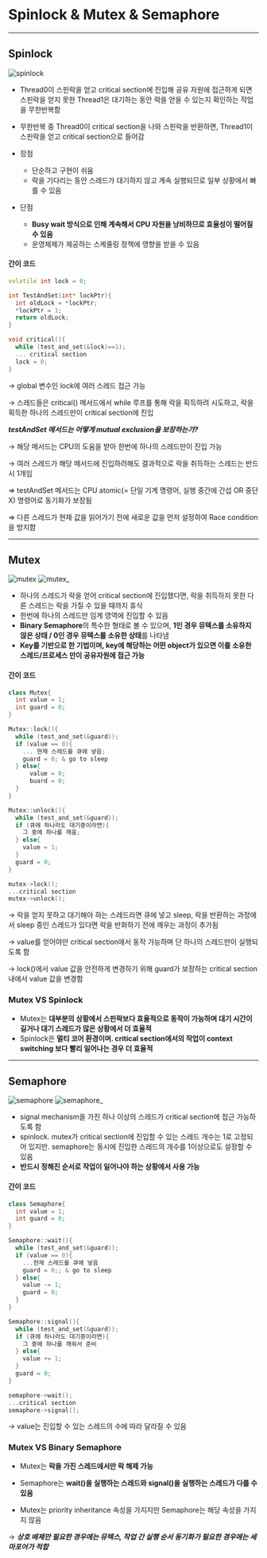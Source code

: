 # Spinlock & Mutex & Semaphore

---
## Spinlock
![spinlock](/contents/Operating_System/img/spinlock.png)

- Thread0이 스핀락을 얻고 critical section에 진입해 공유 자원에 접근하게 되면 스핀락을 얻지 못한 Thread1은 대기하는 동안 락을 얻을 수 있는지 확인하는 작업을 무한반복함
- 무한반복 중 Thread0이 critical section을 나와 스핀락을 반환하면, Thread1이 스핀락을 얻고 critical section으로 들어감

- 장점
    - 단순하고 구현이 쉬움
    - 락을 기다리는 동안 스레드가 대기하지 않고 계속 실행되므로 일부 상황에서 빠를 수 있음
- 단점
    - **Busy wait 방식으로 인해 계속해서 CPU 자원을 낭비하므로 효율성이 떨어질 수 있음**
    - 운영체제가 제공하는 스케줄링 정책에 영향을 받을 수 있음

#### 간이 코드
```c++
volatile int lock = 0;

int TestAndSet(int* lockPtr){
  int oldLock = *lockPtr;
  *lockPtr = 1;
  return oldLock;
}

void critical(){
  while (test_and_set(&lock)==1);
  ... critical section
  lock = 0;
}
```
&rarr; global 변수인 lock에 여러 스레드 접근 가능

&rarr; 스레드들은 critical() 메서드에서 while 루프를 통해 락을 획득하려 시도하고, 락을 획득한 하나의 스레드만이 critical section에 진입

***testAndSet 메서드는 어떻게 mutual exclusion을 보장하는가?***

&rarr; 해당 메서드는 CPU의 도움을 받아 한번에 하나의 스레드만이 진입 가능

&rarr; 여러 스레드가 해당 메서드에 진입하려해도 결과적으로 락을 취득하는 스레드는 반드시 1개임

⇒ testAndSet 메서드는 CPU atomic(= 단일 기계 명령어, 실행 중간에 간섭 OR 중단 X) 명령어로 동기화가 보장됨

⇒ 다른 스레드가 현재 값을 읽어가기 전에 새로운 값을 먼저 설정하여 Race condition을 방지함

---
## Mutex
![mutex](/contents/Operating_System/img/mutex.png)
![mutex_](/contents/Operating_System/img/mutex_.jpg)

- 하나의 스레드가 락을 얻어 critical section에 진입했다면, 락을 취득하지 못한 다른 스레드는 락을 가질 수 있을 때까지 휴식
- 한번에 하나의 스레드만 임계 영역에 진입할 수 있음
- **Binary Semaphore**의 특수한 형태로 볼 수 있으며, **1인 경우 뮤텍스를 소유하지 않은 상태 / 0인 경우 뮤텍스를 소유한 상태**를 나타냄
- **Key를 기반으로 한 기법이며, key에 해당하는 어떤 object가 있으면 이를 소유한 스레드/프로세스 만이 공유자원에 접근 가능**

#### 간이 코드

```c++
class Mutex{
  int value = 1;
  int guard = 0;
}

Mutex::lock(){
  while (test_and_set(&guard));
  if (value == 0){
    ... 현재 스레드를 큐에 넣음;
    guard = 0; & go to sleep
  } else{
      value = 0;
      buard = 0;
  }
}

Mutex::unlock(){
  while (test_and_set(&guard));
  if (큐에 하나라도 대기중이라면){
    그 중에 하나를 깨움;
  } else{
    value = 1;
  }
  guard = 0;
}

mutex->lock();
...critical section
mutex->unlock();
```
&rarr; 락을 얻지 못하고 대기해야 하는 스레드라면 큐에 넣고 sleep, 락을 반환하는 과정에서 sleep 중인 스레드가 있다면 락을 반화하기 전에 깨우는 과정이 추가됨

&rarr; value를 얻어야만 critical section에서 동작 가능하며 단 하나의 스레드만이 실행되도록 함

&rarr; lock()에서 value 값을 안전하게 변경하기 위해 guard가 보장하는 critical section 내에서 value 값을 변경함

### Mutex VS Spinlock
- Mutex는 **대부분의 상황에서 스핀락보다 효율적으로 동작이 가능하며 대기 시간이 길거나 대기 스레드가 많은 상황에서 더 효율적**
- Spinlock은 **멀티 코어 환경이며. critical section에서의 작업이 context switching 보다 빨리 일어나는 경우 더 효율적**

---
## Semaphore
![semaphore](/contents/Operating_System/img/semaphore.png)
![semaphore_](/contents/Operating_System/img/semaphore_.jpg)

- signal mechanism을 가진 하나 이상의 스레드가 critical section에 접근 가능하도록 함
- spinlock. mutex가 critical section에 진입할 수 있는 스레드 개수는 1로 고정되어 있지만. semaphore는 동시에 진입한 스레드의 개수를 1이상으로도 설정할 수 있음
- **반드시 정해진 순서로 작업이 일어나야 하는 상황에서 사용 가능**

#### 간이 코드
```c++
class Semaphore{
  int value = 1;
  int guard = 0;
}

Semaphore::wait(){
  while (test_and_set(&guard));
  if (value == 0){
    ...현재 스레드를 큐에 넣음
    guard = 0;; & go to sleep
  } else{
    value -= 1;
    guard = 0;
  }
}

Semaphore::signal(){
  while (test_and_set(&guard));
  if (큐에 하나라도 대기중이라면){
    그 중에 하나를 깨워서 준비
  } else{
    value += 1;
  }
  guard = 0;
}

semaphore->wait();
...critical section
semaphore->signal();
```
&rarr; value는 진입할 수 있는 스레드의 수에 따라 달라질 수 있음

### Mutex VS Binary Semaphore
- Mutex는 **락을 가진 스레드에서만 락 해제 가능**
- Semaphore는 **wait()을 실행하는 스레드와 signal()을 실행하는 스레드가 다를 수 있음**

- Mutex는 priority inheritance 속성을 가지지만 Semaphore는 해당 속성을 가지지 않음

&rarr; ***상호 배제만 필요한 경우에는 뮤텍스, 작업 간 실행 순서 동기화가 필요한 경우에는 세마포어가 적합***
